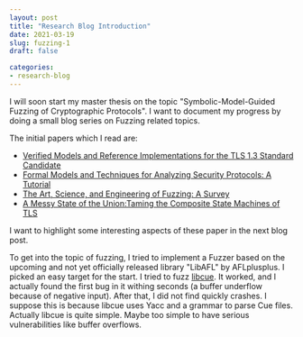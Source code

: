 ```yaml
---
layout: post
title: "Research Blog Introduction"
date: 2021-03-19
slug: fuzzing-1
draft: false

categories:
- research-blog
---
```


I will soon start my master thesis on the topic "Symbolic-Model-Guided Fuzzing of Cryptographic Protocols". I want to document my progress by doing a small blog series on Fuzzing related topics.

The initial papers which I read are:

* [Verified Models and Reference Implementations for the TLS 1.3 Standard Candidate](https://hal.inria.fr/hal-01575920v2)
* [Formal Models and Techniques for Analyzing Security Protocols: A Tutorial](https://ieeexplore.ieee.org/document/8187592)
* [The Art, Science, and Engineering of Fuzzing: A Survey](https://arxiv.org/abs/1812.00140)
* [A Messy State of the Union:Taming the Composite State Machines of TLS](https://www.ieee-security.org/TC/SP2015/papers-archived/6949a535.pdf])

I want to highlight some interesting aspects of these paper in the next blog post.

To get into the topic of fuzzing, I tried to implement a Fuzzer based on the upcoming and not yet officially released library "LibAFL" by AFLplusplus. I picked an easy target for the start. I tried to fuzz [libcue](https://github.com/lipnitsk/libcue). It worked, and I actually found the first bug in it withing seconds (a buffer underflow because of negative input). After that, I did not find quickly crashes. I suppose this is because libcue uses Yacc and a grammar to parse Cue files. Actually libcue is quite simple. Maybe too simple to have serious vulnerabilities like buffer overflows.

